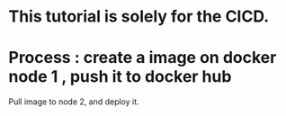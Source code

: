 # This tutorial is solely for the CICD.
# Process : create a image on docker node 1 , push it to docker hub 
<break>
        Pull image to node 2, and deploy it.          

        